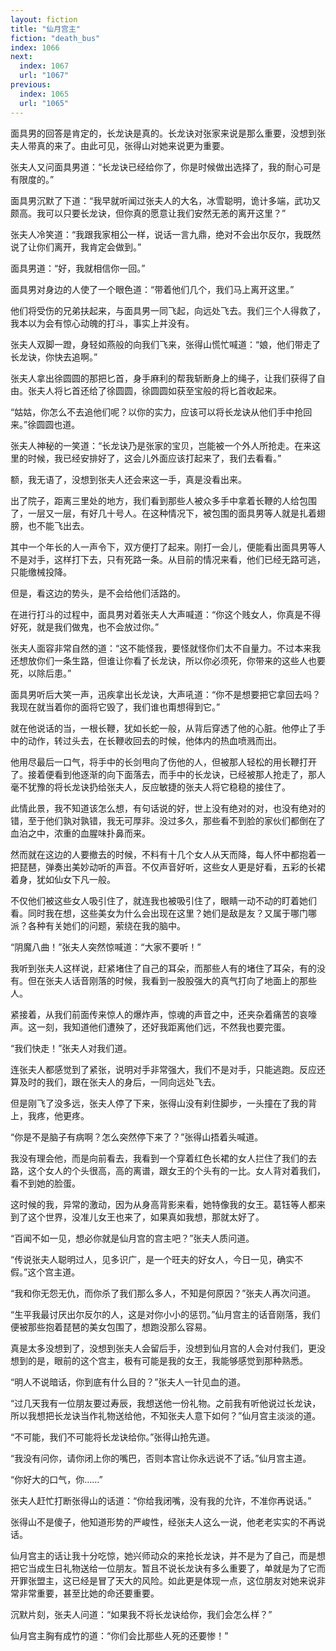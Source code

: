 ```yaml
---
layout: fiction
title: "仙月宫主"
fiction: "death_bus"
index: 1066
next:
  index: 1067
  url: "1067"
previous:
  index: 1065
  url: "1065"
---
```

面具男的回答是肯定的，长龙诀是真的。长龙诀对张家来说是那么重要，没想到张夫人带真的来了。由此可见，张得山对她来说更为重要。

张夫人又问面具男道：“长龙诀已经给你了，你是时候做出选择了，我的耐心可是有限度的。”

面具男沉默了下道：“我早就听闻过张夫人的大名，冰雪聪明，诡计多端，武功又颇高。我可以只要长龙诀，但你真的愿意让我们安然无恙的离开这里？”

张夫人冷笑道：“我跟我家相公一样，说话一言九鼎，绝对不会出尔反尔，我既然说了让你们离开，我肯定会做到。”

面具男道：“好，我就相信你一回。”

面具男对身边的人使了一个眼色道：“带着他们几个，我们马上离开这里。”

他们将受伤的兄弟扶起来，与面具男一同飞起，向远处飞去。我们三个人得救了，我本以为会有惊心动魄的打斗，事实上并没有。

张夫人双脚一蹬，身轻如燕般的向我们飞来，张得山慌忙喊道：“娘，他们带走了长龙诀，你快去追啊。”

张夫人拿出徐圆圆的那把匕首，身手麻利的帮我斩断身上的绳子，让我们获得了自由。张夫人将匕首还给了徐圆圆，徐圆圆如获至宝般的将匕首收起来。

“姑姑，你怎么不去追他们呢？以你的实力，应该可以将长龙诀从他们手中抢回来。”徐圆圆也道。

张夫人神秘的一笑道：“长龙诀乃是张家的宝贝，岂能被一个外人所抢走。在来这里的时候，我已经安排好了，这会儿外面应该打起来了，我们去看看。”

额，我无语了，没想到张夫人还会来这一手，真是没看出来。

出了院子，距离三里处的地方，我们看到那些人被众多手中拿着长鞭的人给包围了，一层又一层，有好几十号人。在这种情况下，被包围的面具男等人就是扎着翅膀，也不能飞出去。

其中一个年长的人一声令下，双方便打了起来。刚打一会儿，便能看出面具男等人不是对手，这样打下去，只有死路一条。从目前的情况来看，他们已经无路可逃，只能缴械投降。

但是，看这边的势头，是不会给他们活路的。

在进行打斗的过程中，面具男对着张夫人大声喊道：“你这个贱女人，你真是不得好死，就是我们做鬼，也不会放过你。”

张夫人面容非常自然的道：“这不能怪我，要怪就怪你们太不自量力。不过本来我还想放你们一条生路，但谁让你看了长龙诀，所以你必须死，你带来的这些人也要死，以除后患。”

面具男听后大笑一声，迅疾拿出长龙诀，大声吼道：“你不是想要把它拿回去吗？我现在就当着你的面将它毁了，我们谁也甭想得到它。”

就在他说话的当，一根长鞭，犹如长蛇一般，从背后穿透了他的心脏。他停止了手中的动作，转过头去，在长鞭收回去的时候，他体内的热血喷溅而出。

他用尽最后一口气，将手中的长剑甩向了伤他的人，但被那人轻松的用长鞭打开了。接着便看到他逐渐的向下面落去，而手中的长龙诀，已经被那人抢走了，那人毫不犹豫的将长龙诀扔给张夫人，反应敏捷的张夫人将它稳稳的接住了。

此情此景，我不知道该怎么想，有句话说的好，世上没有绝对的对，也没有绝对的错，至于他们孰对孰错，我无可厚非。没过多久，那些看不到脸的家伙们都倒在了血泊之中，浓重的血腥味扑鼻而来。

然而就在这边的人要撤去的时候，不料有十几个女人从天而降，每人怀中都抱着一把琵琶，弹奏出美妙动听的声音。不仅声音好听，这些女人更是好看，五彩的长裙着身，犹如仙女下凡一般。

不仅他们被这些女人吸引住了，就连我也被吸引住了，眼睛一动不动的盯着她们看。同时我在想，这些美女为什么会出现在这里？她们是敌是友？又属于哪门哪派？各种有关她们的问题，萦绕在我的脑中。

“阴魔八曲！”张夫人突然惊喊道：“大家不要听！”

我听到张夫人这样说，赶紧堵住了自己的耳朵，而那些人有的堵住了耳朵，有的没有。但在张夫人话音刚落的时候，我看到一股股强大的真气打向了地面上的那些人。

紧接着，从我们前面传来惊人的爆炸声，惊魂的声音之中，还夹杂着痛苦的哀嚎声。这一刻，我知道他们遭殃了，还好我距离他们远，不然我也要完蛋。

“我们快走！”张夫人对我们道。

连张夫人都感觉到了紧张，说明对手非常强大，我们不是对手，只能逃跑。反应还算及时的我们，跟在张夫人的身后，一同向远处飞去。

但是刚飞了没多远，张夫人停了下来，张得山没有刹住脚步，一头撞在了我的背上，我疼，他更疼。

“你是不是脑子有病啊？怎么突然停下来了？”张得山捂着头喊道。

我没有理会他，而是向前看去，我看到一个穿着红色长裙的女人拦住了我们的去路，这个女人的个头很高，高的离谱，跟女王的个头有的一比。女人背对着我们，看不到她的脸蛋。

这时候的我，异常的激动，因为从身高背影来看，她特像我的女王。葛钰等人都来到了这个世界，没准儿女王也来了，如果真如我想，那就太好了。

“百闻不如一见，想必你就是仙月宫的宫主吧？”张夫人质问道。

“传说张夫人聪明过人，见多识广，是一个旺夫的好女人，今日一见，确实不假。”这个宫主道。

“我和你无怨无仇，而你杀了我们那么多人，不知是何原因？”张夫人再次问道。

“生平我最讨厌出尔反尔的人，这是对你小小的惩罚。”仙月宫主的话音刚落，我们便被那些抱着琵琶的美女包围了，想跑没那么容易。

真是太多没想到了，没想到张夫人会留后手，没想到仙月宫的人会对付我们，更没想到的是，眼前的这个宫主，极有可能是我的女王，我能够感觉到那种熟悉。

“明人不说暗话，你到底有什么目的？”张夫人一针见血的道。

“过几天我有一位朋友要过寿辰，我想送他一份礼物。之前我有听他说过长龙诀，所以我想把长龙诀当作礼物送给他，不知张夫人意下如何？”仙月宫主淡淡的道。

“不可能，我们不可能将长龙诀给你。”张得山抢先道。

“我没有问你，请你闭上你的嘴巴，否则本宫让你永远说不了话。”仙月宫主道。

“你好大的口气，你……”

张夫人赶忙打断张得山的话道：“你给我闭嘴，没有我的允许，不准你再说话。”

张得山不是傻子，他知道形势的严峻性，经张夫人这么一说，他老老实实的不再说话。

仙月宫主的话让我十分吃惊，她兴师动众的来抢长龙诀，并不是为了自己，而是想把它当成生日礼物送给一位朋友。暂且不说长龙诀有多么重要了，单就是为了它而开罪张盟主，这已经是冒了天大的风险。如此更是体现一点，这位朋友对她来说非常非常重要，甚至比她的命还要重要。

沉默片刻，张夫人问道：“如果我不将长龙诀给你，我们会怎么样？”

仙月宫主胸有成竹的道：“你们会比那些人死的还要惨！”